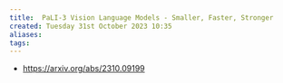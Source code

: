```yaml
---
title:  PaLI-3 Vision Language Models - Smaller, Faster, Stronger
created: Tuesday 31st October 2023 10:35
aliases: 
tags: 
---
```

- https://arxiv.org/abs/2310.09199